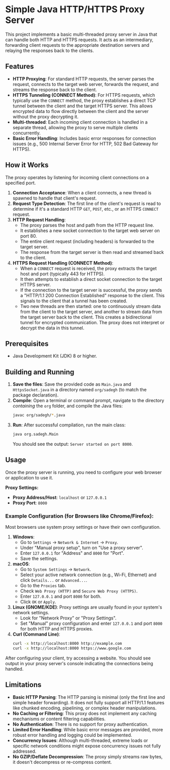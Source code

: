 # Simple Java HTTP/HTTPS Proxy Server

This project implements a basic multi-threaded proxy server in Java that can handle both HTTP and HTTPS requests. It acts as an intermediary, forwarding client requests to the appropriate destination servers and relaying the responses back to the clients.

## Features

*   **HTTP Proxying**: For standard HTTP requests, the server parses the request, connects to the target web server, forwards the request, and streams the response back to the client.
*   **HTTPS Tunneling (CONNECT Method)**: For HTTPS requests, which typically use the `CONNECT` method, the proxy establishes a direct TCP tunnel between the client and the target HTTPS server. This allows encrypted data to flow directly between the client and the server without the proxy decrypting it.
*   **Multi-threaded**: Each incoming client connection is handled in a separate thread, allowing the proxy to serve multiple clients concurrently.
*   **Basic Error Handling**: Includes basic error responses for connection issues (e.g., 500 Internal Server Error for HTTP, 502 Bad Gateway for HTTPS).

## How it Works

The proxy operates by listening for incoming client connections on a specified port.

1.  **Connection Acceptance**: When a client connects, a new thread is spawned to handle that client's request.
2.  **Request Type Detection**: The first line of the client's request is read to determine if it's a standard HTTP `GET`, `POST`, etc., or an HTTPS `CONNECT` request.
3.  **HTTP Request Handling**:
    *   The proxy parses the host and path from the HTTP request line.
    *   It establishes a new socket connection to the target web server on port 80.
    *   The entire client request (including headers) is forwarded to the target server.
    *   The response from the target server is then read and streamed back to the client.
4.  **HTTPS Request Handling (CONNECT Method)**:
    *   When a `CONNECT` request is received, the proxy extracts the target host and port (typically 443 for HTTPS).
    *   It then attempts to establish a direct socket connection to the target HTTPS server.
    *   If the connection to the target server is successful, the proxy sends a "HTTP/1.1 200 Connection Established" response to the client. This signals to the client that a tunnel has been created.
    *   Two new threads are then started: one to continuously stream data from the client to the target server, and another to stream data from the target server back to the client. This creates a bidirectional tunnel for encrypted communication. The proxy does not interpret or decrypt the data in this tunnel.

## Prerequisites

*   Java Development Kit (JDK) 8 or higher.

## Building and Running

1.  **Save the files**: Save the provided code as `Main.java` and `HttpsSocket.java` in a directory named `org/sadegh` (to match the package declaration).
2.  **Compile**: Open a terminal or command prompt, navigate to the directory *containing* the `org` folder, and compile the Java files:
    ```bash
    javac org/sadegh/*.java
    ```
3.  **Run**: After successful compilation, run the main class:
    ```bash
    java org.sadegh.Main
    ```
    You should see the output: `Server started on port 8000`.

## Usage

Once the proxy server is running, you need to configure your web browser or application to use it.

**Proxy Settings:**
*   **Proxy Address/Host**: `localhost` or `127.0.0.1`
*   **Proxy Port**: `8000`

### Example Configuration (for Browsers like Chrome/Firefox):

Most browsers use system proxy settings or have their own configuration.

1.  **Windows**:
    *   Go to `Settings` -> `Network & Internet` -> `Proxy`.
    *   Under "Manual proxy setup", turn on "Use a proxy server".
    *   Enter `127.0.0.1` for "Address" and `8000` for "Port".
    *   Save the settings.
2.  **macOS**:
    *   Go to `System Settings` -> `Network`.
    *   Select your active network connection (e.g., Wi-Fi, Ethernet) and click `Details...` or `Advanced...`.
    *   Go to the `Proxies` tab.
    *   Check `Web Proxy (HTTP)` and `Secure Web Proxy (HTTPS)`.
    *   Enter `127.0.0.1` and port `8000` for both.
    *   Click `OK` or `Apply`.
3.  **Linux (GNOME/KDE)**: Proxy settings are usually found in your system's network settings.
    *   Look for "Network Proxy" or "Proxy Settings".
    *   Set "Manual" proxy configuration and enter `127.0.0.1` and port `8000` for both HTTP and HTTPS proxies.
4.  **Curl (Command Line)**:
    ```bash
    curl -x http://localhost:8000 http://example.com
    curl -x http://localhost:8000 https://www.google.com
    ```

After configuring your client, try accessing a website. You should see output in your proxy server's console indicating the connections being handled.

## Limitations

*   **Basic HTTP Parsing**: The HTTP parsing is minimal (only the first line and simple header forwarding). It does not fully support all HTTP/1.1 features like chunked encoding, pipelining, or complex header manipulations.
*   **No Caching or Filtering**: This proxy does not implement any caching mechanisms or content filtering capabilities.
*   **No Authentication**: There is no support for proxy authentication.
*   **Limited Error Handling**: While basic error messages are provided, more robust error handling and logging could be implemented.
*   **Concurrency Issues**: Although multi-threaded, extreme loads or specific network conditions might expose concurrency issues not fully addressed.
*   **No GZIP/Deflate Decompression**: The proxy simply streams raw bytes, it doesn't decompress or re-compress content.